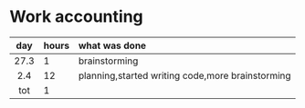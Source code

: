 # Work accounting

| day | hours | what was done  |
| :---: | :-----| :-----|
| 27.3 | 1     | brainstorming |
| 2.4 | 12     | planning,started writing code,more brainstorming |
| tot | 1     | |
